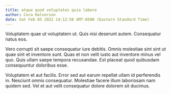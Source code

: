 ```yaml
---
title: atque quod voluptates quia labore
author: Cora Halvorson
date: Sat Feb 05 2022 14:12:58 GMT-0500 (Eastern Standard Time)
---
```

Voluptatem quae ut voluptatem ut. Quis nisi deserunt autem. Consequatur natus eos.

 Vero corrupti sit saepe consequatur iure debitis. Omnis molestiae sint sint ut quae sint et inventore sunt. Quas et non velit iusto aut inventore minus vel quo. Quis ullam saepe tempora recusandae. Est placeat quod quibusdam consequuntur doloribus esse.

 Voluptatem et aut facilis. Error sed aut earum repellat ullam id perferendis in. Nesciunt omnis consequatur. Molestiae facere illum laboriosam nam quidem sed. Vel et aut velit consequatur dolore dolorem sit ducimus.